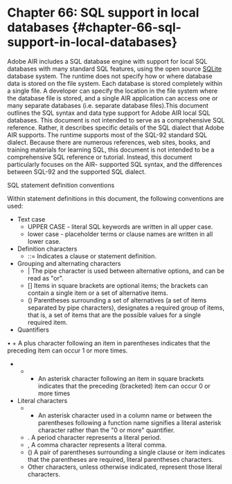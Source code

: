 # Chapter 66: SQL support in local databases {#chapter-66-sql-support-in-local-databases}

Adobe AIR includes a SQL database engine with support for local SQL databases with many standard SQL features, using the open source [SQLite](http://www.sqlite.org/) database system. The runtime does not specify how or where database data is stored on the file system. Each database is stored completely within a single file. A developer can specify the location in the file system where the database file is stored, and a single AIR application can access one or many separate databases (i.e. separate database files).This document outlines the SQL syntax and data type support for Adobe AIR local SQL databases. This document is not intended to serve as a comprehensive SQL reference. Rather, it describes specific details of the SQL dialect that Adobe AIR supports. The runtime supports most of the SQL-92 standard SQL dialect. Because there are numerous references, web sites, books, and training materials for learning SQL, this document is not intended to be a comprehensive SQL reference or tutorial. Instead, this document particularly focuses on the AIR- supported SQL syntax, and the differences between SQL-92 and the supported SQL dialect.

SQL statement definition conventions

Within statement definitions in this document, the following conventions are used:

*   Text case
    *   UPPER CASE - literal SQL keywords are written in all upper case.
    *   lower case - placeholder terms or clause names are written in all lower case.
*   Definition characters
    *   ::= Indicates a clause or statement definition.
*   Grouping and alternating characters
    *   | The pipe character is used between alternative options, and can be read as &quot;or&quot;.
    *   [] Items in square brackets are optional items; the brackets can contain a single item or a set of alternative items.
    *   () Parentheses surrounding a set of alternatives (a set of items separated by pipe characters), designates a required group of items, that is, a set of items that are the possible values for a single required item.
*   Quantifiers

• + A plus character following an item in parentheses indicates that the preceding item can occur 1 or more times.

*   *   * An asterisk character following an item in square brackets indicates that the preceding (bracketed) item can occur 0 or more times
*   Literal characters
    *   * An asterisk character used in a column name or between the parentheses following a function name signifies a literal asterisk character rather than the &quot;0 or more&quot; quantifier.
    *   . A period character represents a literal period.
    *   , A comma character represents a literal comma.
    *   () A pair of parentheses surrounding a single clause or item indicates that the parentheses are required, literal parentheses characters.
    *   Other characters, unless otherwise indicated, represent those literal characters.